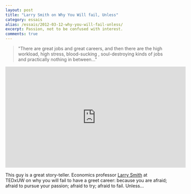 ```yaml
---
layout: post
title: "Larry Smith on Why You Will fail, Unless"
category: essais
alias: /essais/2012-03-12-why-you-will-fail-unless/
excerpt: Passion, not to be confused with interest.
comments: true
---
```


>"There are great jobs and great careers, and then there are the high workload, high stress, blood-sucking , soul-destroying kinds of jobs and practically nothing in between..."

<iframe src="http://embed.ted.com/talks/larry_smith_why_you_will_fail_to_have_a_great_career.html" width="560" height="315" frameborder="0" scrolling="no"> </iframe>

This guy is a great story-teller. Economics professor [Larry Smith](http://en.wikipedia.org/wiki/Larry_Smith_(economics)) at TEDxUW on why you will fail to have a greet career: because you are afraid; afraid to pursue your passion; afraid to try; afraid to fail. Unless...

<a href="https://plus.google.com/+VincentBarr0?rel=author"></a>